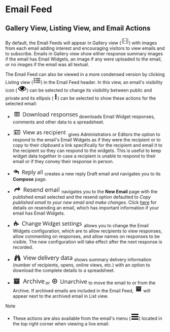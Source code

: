 # Email Feed

<span id="gv-4feed-4feedViews"></span>
## Gallery View, Listing View, and Email Actions

By default, the Email Feeds will appear in Gallery 
view (<img src="/docimages/gallery-view-feed-icon.png" height="22">) with images from each email adding 
interest and encouraging visitors to view emails and to subscribe.
Emails in Gallery view show either response summary images if the email has Email Widgets, 
an image if any were uploaded to the email, or no images if the email was all textual.

The Email Feed can also be viewed in a more condensed version by
clicking Listing view (<img src="/docimages/listing-view-icon.png" height="22">)
in the Email Feed header.  In this view, an email's visibility icon (<img src="/docimages/public-private-eye-icon.png" height="22">) can be selected
to change its visibility between public and private and its ellipsis (<img src="/docimages/ellipsis.png" height="22">) can be selected to 
show these actions for the selected email:

* <img src="/docimages/feed-menu-download-responses.png" height="24"> downloads Email Widget responses, comments and other data to a spreadsheet.

* <img src="/docimages/feed-menu-view-as-recipient.png" height="22"> gives Administrators or Editors the
option to respond to the email's Email Widgets as if they were the
recipient or to copy to their clipboard a link specifically for the recipient and email it to the recipient so they can respond
to the widgets.
This is useful to keep widget data together in case a recipient is unable to respond to their email or if they convey their
response in person. 

* <img src="/docimages/feed-menu-reply-all.png" height="22"> creates a new reply Draft email and
navigates you to its **Compose** page. 

* <img src="/docimages/feed-menu-resend-email.png" height="22"> navigates you to the **New Email** page with the
published email selected and the resend option defaulted to *Copy published email to your new email and make changes*.  Click [here](/3-send/5-resend.md?[LINK-QARGS-DOC]#gv-2members-5resend) for details on resending an email, which has important information if your email has Email Widgets.

* <img src="/docimages/feed-menu-change-ew-settings.png" height="22"> allows you to change the 
Email Widgets configuration, which are to allow recipients to view responses, allow commenting on responses, and allow names on responses to be visible.  The new configuration will take effect after the next response is recorded.

* <img src="/docimages/feed-menu-view-delivery.png" height="22"> shows summary delivery information
(number of recipients, opens, online views, etc.) with an option to
download the complete details to a spreadsheet.

* <img src="/docimages/feed-menu-archive.png" height="22"> or <img src="/docimages/feed-menu-unarchive1.png" height="22"> to move the email to or from the Archive.  If archived emails are included in the Email Feed, 
<img src="/docimages/archive-icon.png" height="22"> will appear next to the archived email in List view.

Note

* These actions are also available from the email's menu (<img src="/docimages/menu-icon.png" height="22">) located in the top right corner when viewing a live email.
